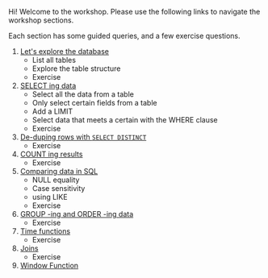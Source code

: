 
Hi! Welcome to the workshop. Please use the following links to navigate the workshop sections. 

Each section has some guided queries, and a few exercise questions. 

1. [Let's explore the database](explore_database.md)
    - List all tables 
    - Explore the table structure 
    - Exercise
2. [SELECT ing data](select.md)
     - Select all the data from a table 
     - Only select certain fields from a table
     - Add a LIMIT 
     - Select data that meets a certain with the WHERE clause
     - Exercise
3. [De-duping rows with `SELECT DISTINCT`](select_distinct.md) 
    - Exercise
4. [COUNT ing results](count.md)
    - Exercise
5. [Comparing data in SQL](comparing_data.md)
    - NULL equality
    - Case sensitivity
    - using LIKE 
    - Exercise
6. [GROUP -ing and ORDER -ing data](group_order.md)
    - Exercise
7. [Time functions](time_functions.md)
    - Exercise
8. [Joins](joins.md)
    - Exercise
9. [Window Function](window_functions.md)
















